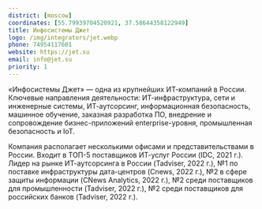 ```yaml
---
district: [moscow]
coordinates: [55.79939704520921, 37.58644358122949]
title: Инфосистемы Джет
logo: /img/integrators/jet.webp
phone: 74954117601
website: https://jet.su
email: info@jet.su
priority: 1
---
```


«Инфосистемы Джет» — одна из крупнейших ИТ-компаний в России.
Ключевые направления деятельности: ИТ-инфраструктура, сети и инженерные системы, ИТ-аутсорсинг, информационная безопасность, машинное обучение, заказная разработка ПО, внедрение и сопровождение бизнес-приложений enterprise-уровня, промышленная безопасность и IoT.


Компания располагает несколькими офисами и представительствами в России. Входит в ТОП-5 поставщиков ИТ-услуг России (IDC, 2021 г.). Лидер на рынке ИТ-аутсорсинга в России (Tadviser, 2022 г.), №1 по поставке инфраструктуры дата-центров (Cnews, 2022 г.), №2 в сфере защиты информации (CNews Analytics, 2022 г.), №2 среди поставщиков для промышленности (Tadviser, 2022 г.), №2 среди поставщиков для российских банков (Tadviser, 2022 г.).
